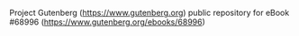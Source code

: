 Project Gutenberg (https://www.gutenberg.org) public repository for eBook #68996 (https://www.gutenberg.org/ebooks/68996)
